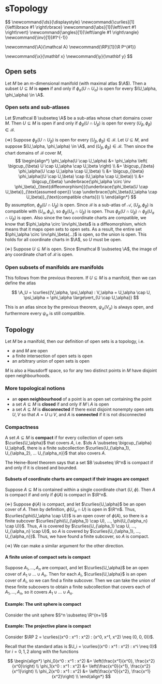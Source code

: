 # sTopology

$$
\newcommand{\ds}{\displaystyle}
\newcommand{\curlies}[1]{\left\lbrace #1 \right\rbrace}
\newcommand{\abs}[1]{\left\lvert #1 \right\rvert}
\newcommand{\angles}[1]{\left\langle #1 \right\rangle}
\newcommand{\inv}[1]{#1^{-1}}

\newcommand{\A}{\mathcal A}
\newcommand{\RP}[1]{\R P^{#1}}

\newcommand{\x}{\mathbf x}
\newcommand{\y}{\mathbf y}
$$

## Open sets

Let $M$ be an $m$-dimensional manifold (with maximal atlas $\A$). Then a subset $U \subseteq M$ is **open** if and only if $\phi_\alpha(U \cap U_\alpha)$ is open for every $(U_\alpha, \phi_\alpha) \in \A$.

### Open sets and sub-atlases

Let $\mathcal B \subseteq \A$ be a sub-atlas whose chart domains cover $M$. Then $U \subseteq M$ is open if and only if $\phi_\beta(U \cap U_\beta)$ is open for every $(U_\beta, \phi_\beta) \in \mathcal B$.

($\Rightarrow$) Suppose $\phi_\beta(U \cap U_\beta)$ is open for every $(U_\beta, \phi_\beta) \in \mathcal B$. Let $U \subseteq M$, and suppose $(U_\alpha, \phi_\alpha) \in \A$, and $(U_\beta, \phi_\beta) \in \mathcal B$. Then since the chart domains of $\mathcal B$ cover $M$,
$$
\begin{align*}
\phi_\alpha(U \cap U_\alpha) &= \phi_\alpha \left( \bigcup_{\beta} U \cap U_\alpha \cap U_\beta \right) \\
&= \bigcup_{\beta} \phi_\alpha(U \cap U_\alpha \cap U_\beta) \\
&= \bigcup_{\beta} \phi_\alpha((U \cap U_\beta) \cap (U_\alpha \cap U_\beta)) \\
&= \bigcup_{\beta} \underbrace{\phi_\alpha \circ \inv \phi_\beta}_{\text{diffeomorphism}}(\underbrace{\phi_\beta(U \cap U_\beta)}_{\text{assumed open}} \cap \underbrace{\phi_\beta(U_\alpha \cap U_\beta)}_{\text{compatible charts}}) \\
\end{align*}
$$
By assumption, $\phi_\beta(U \cap U_\beta)$ is open. Since $\mathcal B$ is a sub-atlas of $\mathcal A$, $(U_\beta, \phi_\beta)$ is compatible with $(U_\alpha, \phi_\alpha)$, so $\phi_\beta(U_\alpha \cap U_\beta)$ is open. Thus $\phi_\beta(U \cap U_\beta) \cap \phi_\beta(U_\alpha \cap U_\beta)$ is open. Also since the two coordinate charts are compatible, we know that $\phi_\alpha \circ \inv\phi_\beta$ is a diffeomorphism, which means that it maps open sets to open sets. As a result, the entire set $\phi_\alpha \circ \inv\phi_\beta(...)$ is open, so the union is open. This holds for all coordinate charts in $\A$, so $U$ must be open.

($\Leftarrow$) Suppose $U \subseteq M$ is open. Since $\mathcal B \subseteq \A$, the image of any coordinate chart of $\mathcal B$ is open.

### Open subsets of manifolds are manifolds

This follows from the previous theorem. If $U \subseteq M$ is a manifold, then we can define the atlas

$$
\A_U = \curlies{(V_\alpha, \psi_\alpha) : V_\alpha = U_\alpha \cap U, \psi_\alpha = \phi_\alpha \large\vert_{U \cap U_\alpha}}
$$

This is an atlas since by the previous theorem, $\psi_\alpha(V_\alpha)$ is always open, and furthermore every $\psi_\alpha$ is still compatible.

## Topology

Let $M$ be a manifold, then our definition of open sets is a topology, i.e.

- $\emptyset$ and $M$ are open
- a finite intersection of open sets is open
- an arbitrary union of open sets is open

$M$ is also a Hausdorff space, so for any two distinct points in $M$ have disjoint open neighbourhoods.

### More topological notions

- an **open neighbourhood** of a point is an open set containing the point
- a set $A \subseteq M$ is **closed** if and only if $M \setminus A$ is open
- a set $A \subseteq M$ is **disconnected** if there exist disjoint nonempty open sets $U, V$ so that $A = U \sqcup V$, and $A$ is **connected** if it is not disconnected

### Compactness

A set $A \subseteq M$ is **compact** if for every collection of open sets $\curlies{U_\alpha}$ that covers $A$, i.e. $\ds A \subseteq \bigcup_{\alpha} U_\alpha$, there is a finite subcollection $\curlies{U_{\alpha_1}, U_{\alpha_2}, ... U_{\alpha_n}}$ that also covers $A$.

The Heine-Borel theorem says that a set $B \subseteq \R^n$ is compact if and only if it is closed and bounded.

#### Subsets of coordinate charts are compact if their images are compact

Suppose $A \subseteq M$ is contained within a single coordinate chart $(U, \phi)$. Then $A$ is compact if and only if $\phi(A)$ is compact in $\R^n$.

($\Leftarrow$) Suppose $\phi(A)$ is compact, and let $\curlies{U_\alpha}$ be an open cover of $A$. Then by definition, $\phi(U_\alpha \cap U)$ is open in $\R^n$. Thus, $\curlies{\phi(U_\alpha \cap U)}$ is an open cover of $\phi(A)$, so there is a finite subcover $\curlies{\phi(U_{\alpha_1} \cap U), ..., \phi(U_{\alpha_n} \cap U)}$. Thus, $A$ is covered by $\curlies{U_{\alpha_1} \cap U, ..., U_{\alpha_n} \cap U}$, so $A$ is covered by $\curlies{U_{\alpha_1}, ..., U_{\alpha_n}}$. Thus, we have found a finite subcover, so $A$ is compact.

($\Rightarrow$) We can make a similar argument for the other direction.

#### A finite union of compact sets is compact

Suppose $A_1, ..., A_n$ are compact, and let $\curlies{U_\alpha}$ be an open cover of $A_1 \cup ... \cup A_n$. Then for each $A_i$, $\curlies{U_\alpha}$ is an open cover of $A_i$, so we can find a finite subcover. Then we can take the union of these finite subcovers to obtain a finite subcollection that covers each of $A_1, ..., A_n$, so it covers $A_1 \cup ... \cup A_n$.

#### Example: The unit sphere is compact

Consider the unit sphere $S^n \subseteq \R^{n+1}$

#### Example: The projective plane is compact

Consider $\RP 2 = \curlies{(x^0 : x^1 : x^2) : (x^0, x^1, x^2) \neq (0, 0, 0)}$.

Recall that the standard atlas is $U_i = \curlies{(x^0 : x^1 : x^2) : x^i \neq 0}$ for $i = 0, 1, 2$ along with the functions

$$
\begin{align*}
\phi_0(x^0 : x^1 : x^2) &= \left(\frac{x^1}{x^0}, \frac{x^2}{x^0}\right) \\
\phi_1(x^0 : x^1 : x^2) &= \left(\frac{x^0}{x^1}, \frac{x^2}{x^1}\right) \\
\phi_2(x^0 : x^1 : x^2) &= \left(\frac{x^0}{x^2}, \frac{x^1}{x^2}\right) \\
\end{align*}
$$
